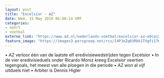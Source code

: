 ```yaml
---
layout: post
title: "Excelsior - AZ"
date: Wed, 15 May 2019 06:08:14 GMT
categories: 
- sport 
- voetbal 
externe_link: "https://www.ad.nl/nederlands-voetbal/excelsior-az~a9ca122c/"
feature_image: "https://images3.persgroep.net/rcs/I4PJeZq83Rbk1TVgfi176IiiRPg/diocontent/148267820/_fitwidth/400/?appId=21791a8992982cd8da851550a453bd7f&quality=0.7"
---
```


• AZ verloor één van de laatste elf eredivisiewedstrijden tegen Excelsior • In de vier eredivisieduels onder Ricardo Moniz kreeg Excelsior veertien tegengoals, het meest van alle ploegen in die periode • AZ won al vijf uitduels niet • Arbiter is Dennis Higler
